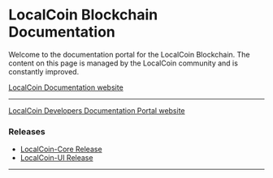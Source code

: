 # LocalCoin Blockchain Documentation

Welcome to the documentation portal for the LocalCoin Blockchain. The content on this page is managed by the LocalCoin community and is constantly improved.

[LocalCoin  Documentation website](http://how.localcoin.is/)

-------------

[LocalCoin Developers Documentation Portal website](http://dev.localcoin.is/)


### Releases
- [LocalCoin-Core Release](https://github.com/localcoin/localcoin-core/releases)
- [LocalCoin-UI Release](https://github.com/localcoin/localcoin-ui/releases)

***
